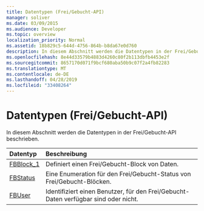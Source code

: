 ```yaml
---
title: Datentypen (Frei/Gebucht-API)
manager: soliver
ms.date: 03/09/2015
ms.audience: Developer
ms.topic: overview
localization_priority: Normal
ms.assetid: 18b829c5-644d-4756-864b-b8da67e0d760
description: In diesem Abschnitt werden die Datentypen in der Frei/Gebucht-API beschrieben.
ms.openlocfilehash: 8e44d33579b4883d4260c80f2b113dbfb4453e2f
ms.sourcegitcommit: 8657170d071f9bcf680aba50b9c07f2a4fb82283
ms.translationtype: MT
ms.contentlocale: de-DE
ms.lasthandoff: 04/28/2019
ms.locfileid: "33408264"
---
```

# <a name="data-types-freebusy-api"></a>Datentypen (Frei/Gebucht-API)

In diesem Abschnitt werden die Datentypen in der Frei/Gebucht-API beschrieben.
  
|**Datentyp**|**Beschreibung**|
|:-----|:-----|
|[FBBlock_1](fbblock_1.md) <br/> |Definiert einen Frei/Gebucht-Block von Daten.  <br/> |
|[FBStatus](fbstatus.md) <br/> |Eine Enumeration für den Frei/Gebucht-Status von Frei/Gebucht-Blöcken.  <br/> |
|[FBUser](fbuser.md) <br/> |Identifiziert einen Benutzer, für den Frei/Gebucht-Daten verfügbar sind oder nicht.  <br/> |
   

